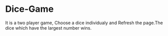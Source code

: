 # Dice-Game
It is a two player game, Choose a dice individualy and Refresh the page.The dice which have the largest number wins.
